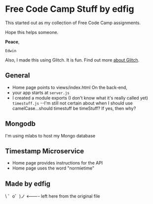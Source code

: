 Free Code Camp Stuff by edfig
=========================

This started out as my collection of Free Code Camp assignments.

Hope this helps someone.

**Peace**,

`Edwin`

Also, I made this using Glitch. It is fun. Find out more [about Glitch](https://glitch.com/about).

General
------------
- Home page points to views/index.html
On the back-end,
- your app starts at `server.js`
- I created a module exports (I don't know what it's really called yet) `timestuff.js` 
--I'm still not certain about when I should use camelCase...should timestuff be timeStuff? If yes, then why?

Mongodb
------------
I'm using mlabs to host my Mongo database

Timestamp Microservice
------------
- Home page provides instructions for the API
- Home page uses the word "normietime"


Made by edfig
-------------------

\ ゜o゜)ノ <---- left here from the original file
